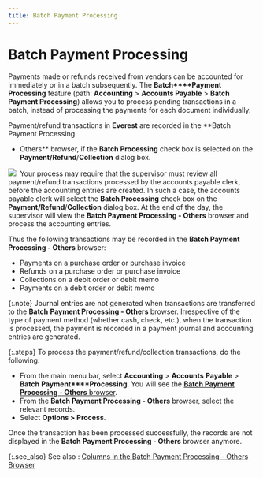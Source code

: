 ```yaml
---
title: Batch Payment Processing
---
```


# Batch Payment Processing


Payments made or refunds received from vendors can be accounted for  immediately or in a batch subsequently. The **Batch****Payment Processing** feature (path:  **Accounting** > **Accounts 
 Payable** > **Batch** **Payment Processing**) allows you to process  pending transactions in a batch, instead of processing the payments for  each document individually.


Payment/refund transactions in **Everest**  are recorded in the **Batch Payment Processing 
 - Others** browser, if the **Batch 
 Processing** check box is selected on the **Payment/Refund**/**Collection** dialog box.


![]({{site.acc_baseurl}}/img/example.gif)  Your  process may require that the supervisor must review all payment/refund  transactions processed by the accounts payable clerk, before the accounting  entries are created. In such a case, the accounts payable clerk will select  the **Batch Processing** check box  on the **Payment/Refund**/**Collection**  dialog box. At the end of the day, the supervisor will view the **Batch Payment Processing - Others** browser  and process the accounting entries.


Thus the following transactions may be recorded in the **Batch 
 Payment Processing - Others** browser:

- Payments on  a purchase order or purchase invoice
- Refunds on  a purchase order or purchase invoice
- Collections  on a debit order or debit memo
- Payments on  a debit order or debit memo



{:.note}
Journal entries are not generated when transactions  are transferred to the **Batch** **Payment Processing - Others** browser.  Irrespective of the type of payment method (whether cash, check, etc.),  when the transaction is processed, the payment is recorded in a payment  journal and accounting entries are generated.


{:.steps}
To process the payment/refund/collection  transactions, do the following:

- From the main  menu bar, select **Accounting** >  **Accounts** **Payable**  > **Batch** **Payment****Processing**. You will see the [**Batch 
 Payment Processing - Others** browser]({{site.acc_baseurl}}/vendor-payments-and-refunds/batch-payment-processing/batch_payment_processing_others_browser_options_ap.html).
- From the **Batch Payment Processing - Others** browser,  select the relevant records.
- Select **Options &gt; Process**.



Once the transaction has been processed successfully, the records are  not displayed in the **Batch** **Payment Processing - Others** browser  anymore.


{:.see_also}
See also
: [Columns  in the Batch Payment Processing - Others Browser]({{site.acc_baseurl}}/misc/columns_in_the_batch_payment_processing_others_browser_a_p.html)
